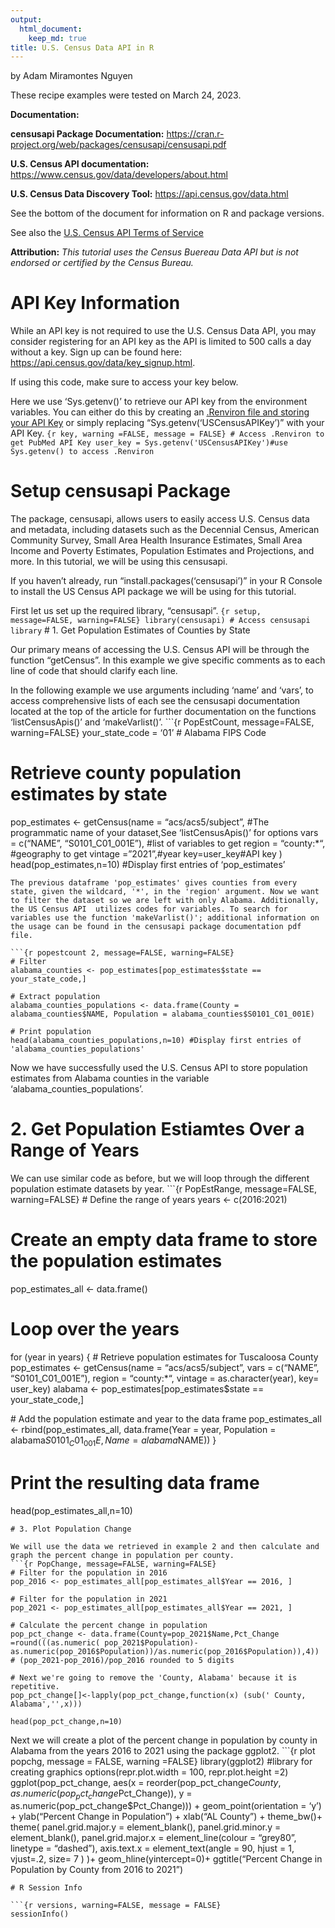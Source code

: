 ```yaml
---
output:
  html_document:
    keep_md: true
title: U.S. Census Data API in R
---
```


by Adam Miramontes Nguyen

These recipe examples were tested on March 24, 2023.

**Documentation:**

**censusapi Package Documentation:**
https://cran.r-project.org/web/packages/censusapi/censusapi.pdf

**U.S. Census API documentation:**
https://www.census.gov/data/developers/about.html

**U.S. Census Data Discovery Tool:** https://api.census.gov/data.html

See the bottom of the document for information on R and package
versions.

See also the [U.S. Census API Terms of
Service](https://www.census.gov/data/developers/about/terms-of-service.html)

**Attribution:** *This tutorial uses the Census Buereau Data API but is
not endorsed or certified by the Census Bureau.*

# API Key Information

While an API key is not required to use the U.S. Census Data API, you
may consider registering for an API key as the API is limited to 500
calls a day without a key. Sign up can be found here:
https://api.census.gov/data/key_signup.html.

If using this code, make sure to access your key below.

Here we use ‘Sys.getenv()’ to retrieve our API key from the environment
variables. You can either do this by creating an [.Renviron file and
storing your API
Key](https://resources.numbat.space/using-rprofile-and-renviron.html) or
simply replacing “Sys.getenv(‘USCensusAPIKey’)” with your API Key.
`{r key, warning =FALSE, message = FALSE} # Access .Renviron to get PubMed API Key user_key = Sys.getenv('USCensusAPIKey')#use Sys.getenv() to access .Renviron`

# Setup censusapi Package

The package, censusapi, allows users to easily access U.S. Census data
and metadata, including datasets such as the Decennial Census, American
Community Survey, Small Area Health Insurance Estimates, Small Area
Income and Poverty Estimates, Population Estimates and Projections, and
more. In this tutorial, we will be using this censusapi.

If you haven’t already, run “install.packages(‘censusapi’)” in your R
Console to install the US Census API package we will be using for this
tutorial.

First let us set up the required library, “censusapi”.
`{r setup, message=FALSE, warning=FALSE} library(censusapi) # Access censusapi library`
\# 1. Get Population Estimates of Counties by State

Our primary means of accessing the U.S. Census API will be through the
function “getCensus”. In this example we give specific comments as to
each line of code that should clarify each line.

In the following example we use arguments including ‘name’ and ‘vars’,
to access comprehensive lists of each see the censusapi documentation
located at the top of the article for further documentation on the
functions ‘listCensusApis()’ and ‘makeVarlist()’. \`\`\`{r PopEstCount,
message=FALSE, warning=FALSE} your_state_code = ‘01’ \# Alabama FIPS
Code

# Retrieve county population estimates by state

pop_estimates \<- getCensus(name = “acs/acs5/subject”, \#The
programmatic name of your dataset,See ‘listCensusApis()’ for options
vars = c(“NAME”, “S0101_C01_001E”), \#list of variables to get region =
“county:\*“, \#geography to get vintage =”2021”,#year key=user_key#API
key ) head(pop_estimates,n=10) \#Display first entries of
‘pop_estimates’


    The previous dataframe 'pop_estimates' gives counties from every state, given the wildcard, '*', in the 'region' argument. Now we want to filter the dataset so we are left with only Alabama. Additionally, the US Census API  utilizes codes for variables. To search for variables use the function 'makeVarlist()'; additional information on the usage can be found in the censusapi package documentation pdf file.

    ```{r popestcount 2, message=FALSE, warning=FALSE}
    # Filter
    alabama_counties <- pop_estimates[pop_estimates$state == your_state_code,]

    # Extract population
    alabama_counties_populations <- data.frame(County = alabama_counties$NAME, Population = alabama_counties$S0101_C01_001E)

    # Print population
    head(alabama_counties_populations,n=10) #Display first entries of 'alabama_counties_populations'

Now we have successfully used the U.S. Census API to store population
estimates from Alabama counties in the variable
‘alabama_counties_populations’.

# 2. Get Population Estiamtes Over a Range of Years

We can use similar code as before, but we will loop through the
different population estimate datasets by year. \`\`\`{r PopEstRange,
message=FALSE, warning=FALSE} \# Define the range of years years \<-
c(2016:2021)

# Create an empty data frame to store the population estimates

pop_estimates_all \<- data.frame()

# Loop over the years

for (year in years) { \# Retrieve population estimates for Tuscaloosa
County pop_estimates \<- getCensus(name = “acs/acs5/subject”, vars =
c(“NAME”, “S0101_C01_001E”), region = “county:\*“, vintage =
as.character(year), key= user_key) alabama \<-
pop_estimates\[pop_estimates\$state == your_state_code,\]

\# Add the population estimate and year to the data frame
pop_estimates_all \<- rbind(pop_estimates_all, data.frame(Year = year,
Population = alabama$S0101_C01_001E,Name= alabama$NAME)) }

# Print the resulting data frame

head(pop_estimates_all,n=10)

    # 3. Plot Population Change

    We will use the data we retrieved in example 2 and then calculate and graph the percent change in population per county.
    ```{r PopChange, message=FALSE, warning=FALSE}
    # Filter for the population in 2016
    pop_2016 <- pop_estimates_all[pop_estimates_all$Year == 2016, ]

    # Filter for the population in 2021
    pop_2021 <- pop_estimates_all[pop_estimates_all$Year == 2021, ]

    # Calculate the percent change in population
    pop_pct_change <- data.frame(County=pop_2021$Name,Pct_Change =round(((as.numeric( pop_2021$Population)-as.numeric(pop_2016$Population))/as.numeric(pop_2016$Population)),4)) # (pop_2021-pop_2016)/pop_2016 rounded to 5 digits

    # Next we're going to remove the 'County, Alabama' because it is repetitive.
    pop_pct_change[]<-lapply(pop_pct_change,function(x) (sub(' County, Alabama','',x)))

    head(pop_pct_change,n=10)

Next we will create a plot of the percent change in population by county
in Alabama from the years 2016 to 2021 using the package ggplot2.
\`\`\`{r plot popchg, message = FALSE, warning =FALSE} library(ggplot2)
\#library for creating graphics options(repr.plot.width = 100,
repr.plot.height =2) ggplot(pop_pct_change, aes(x =
reorder(pop_pct_change$County, as.numeric(pop_pct_change$Pct_Change)), y
= as.numeric(pop_pct_change\$Pct_Change))) + geom_point(orientation =
‘y’) + ylab(“Percent Change in Population”) + xlab(“AL County”) +
theme_bw()+ theme( panel.grid.major.y = element_blank(),
panel.grid.minor.y = element_blank(), panel.grid.major.x =
element_line(colour = “grey80”, linetype = “dashed”), axis.text.x =
element_text(angle = 90, hjust = 1, vjust=.2, size= 7 ) )+
geom_hline(yintercept=0)+ ggtitle(“Percent Change in Population by
County from 2016 to 2021”)


    # R Session Info

    ```{r versions, warning=FALSE, message = FALSE}
    sessionInfo()
